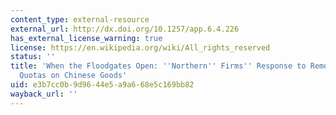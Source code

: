 ```yaml
---
content_type: external-resource
external_url: http://dx.doi.org/10.1257/app.6.4.226
has_external_license_warning: true
license: https://en.wikipedia.org/wiki/All_rights_reserved
status: ''
title: 'When the Floodgates Open: ''Northern'' Firms'' Response to Removal of Trade
  Quotas on Chinese Goods'
uid: e3b7cc0b-9d96-44e5-a9a6-68e5c169bb82
wayback_url: ''
---
```

